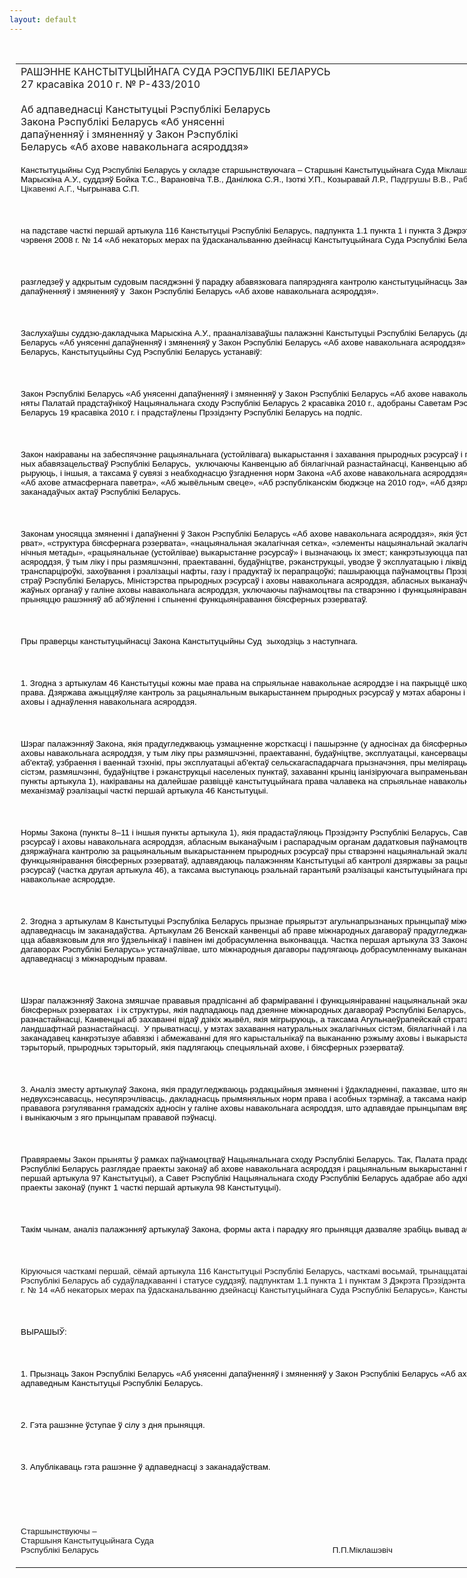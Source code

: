```yaml
---
layout: default
---
```


<div style="margin: 0px auto; width: 1000px;">

<div id="flag">

 

</div>

<div id="fixedWidth">

<div id="body">

<div id="columnSpanned">

<div id="content" style="margin: 10px">

<table>
<colgroup>
<col style="width: 100%" />
</colgroup>
<tbody>
<tr class="odd">
<td><div data-align="center" style="text-transform: uppercase;">
Рашэнне Канстытуцыйнага Суда Рэспублікі Беларусь
</div>
<div data-align="center">
27 красавіка 2010 г. № Р-433/2010
</div>
<div data-align="left" style="width: 400px; margin-top: 20px; margin-bottom: 20px;">
Аб адпаведнасці Канстытуцыі Рэспублікі Беларусь Закона Рэспублікі Беларусь «Аб унясенні дапаўненняў і змяненняў у Закон Рэспублікі Беларусь «Аб ахове навакольнага асяроддзя»
</div>
<p><span style="font-size: 10pt; color: black; font-family: Arial">Канстытуцыйны Суд Рэспублікі Беларусь у складзе старшынствуючага – Старшыні Канстытуцыйнага Суда </span><span lang="BE" style="font-size: 10pt; color: black; font-family: Arial; mso-ansi-language: BE">Міклашэвіча П.П.</span><span style="font-size: 10pt; color: black; font-family: Arial">, намесніка Старшыні Марыскіна А.У., суддзяў Бойка Т.С., </span><span lang="BE" style="font-size: 10pt; color: black; font-family: Arial; mso-ansi-language: BE">Варановіча Т.В., Данілюка С.Я.,</span><span lang="BE" style="font-size: 10pt; color: black; font-family: Arial"> </span><span lang="BE" style="font-size: 10pt; color: black; font-family: Arial; mso-ansi-language: BE">Ізоткі У.П., Козыравай Л.Р., </span><span lang="BE" style="font-size: 10pt; font-family: Arial; mso-ansi-language: BE">Падгрушы В.В., Рабцава Л.М., <span style="color: black">Сяргеевай В.Г.,</span></span><span lang="BE" style="font-size: 10pt; color: black; font-family: Arial"> </span><span lang="BE" style="font-size: 10pt; font-family: Arial; mso-ansi-language: BE">Цікавенкі А.Г., <span style="color: black">Чыгрынава С.П.</span></span></p>
<p><span lang="BE" style="font-size: 10pt; color: black; font-family: Arial; mso-ansi-language: BE"></span></p>
<p> </p>
<p><span lang="BE" style="font-size: 10pt; color: black; font-family: Arial; mso-ansi-language: BE">на падставе часткі першай артыкула 116 Канстытуцыі Рэспублікі Беларусь, падпункта 1.1 пункта 1 і пункта 3 Дэкрэта Прэзідэнта Рэспублікі Беларусь ад 26 чэрвеня 2008 г. № 14 «Аб некаторых мерах па ўдасканальванню дзейнасці Канстытуцыйнага Суда Рэспублікі Беларусь» </span></p>
<p><span lang="BE" style="font-size: 10pt; color: black; font-family: Arial; mso-ansi-language: BE"></span></p>
<p> </p>
<p><span lang="BE" style="font-size: 10pt; color: black; font-family: Arial; mso-ansi-language: BE">разгледзеў у адкрытым судовым пасяджэнні ў парадку абавязковага папярэдняга кантролю канстытуцыйнасць Закона Рэспублікі Беларусь «Аб унясенні дапаўненняў і змяненняў у<span style="mso-spacerun: yes">  </span>Закон Рэспублікі Беларусь «Аб</span><span style="font-size: 10pt; color: black; font-family: Arial"> </span><span lang="BE" style="font-size: 10pt; color: black; font-family: Arial; mso-ansi-language: BE">ахове навакольнага асяроддзя».</span></p>
<p><span lang="BE" style="font-size: 10pt; color: black; font-family: Arial; mso-ansi-language: BE"></span></p>
<p> </p>
<p><span lang="BE" style="font-size: 10pt; color: black; font-family: Arial; mso-ansi-language: BE">Заслухаўшы суддзю-дакладчыка <span style="mso-bidi-font-style: italic">Марыскіна</span> <span style="mso-bidi-font-style: italic">А</span>.У., прааналізаваўшы палажэнні Канстытуцыі Рэспублікі Беларусь (далей – Канстытуцыя), Закона Рэспублікі Беларусь «Аб унясенні дапаўненняў і змяненняў у Закон Рэспублікі Беларусь «Аб ахове навакольнага асяроддзя» і іншых заканадаўчых актаў Рэспублікі Беларусь, Канстытуцыйны Суд Рэспублікі Беларусь устанавіў:</span></p>
<p><span lang="BE" style="font-size: 10pt; color: black; font-family: Arial; mso-ansi-language: BE"></span></p>
<p> </p>
<p><span lang="BE" style="font-size: 10pt; color: black; font-family: Arial; mso-ansi-language: BE">Закон Рэспублікі Беларусь «Аб унясенні дапаўненняў і змяненняў у Закон Рэспублікі Беларусь «Аб ахове навакольнага асяроддзя» (далей – Закон) прыняты Палатай прадстаўнікоў Нацыянальнага сходу Рэспублікі Беларусь 2 красавіка 2010 г., адобраны Саветам Рэспублікі Нацыянальнага сходу Рэспублікі Беларусь 19 красавіка 2010 г. і прадстаўлены Прэзідэнту Рэспублікі Беларусь на подпіс.</span></p>
<p><span lang="BE" style="font-size: 10pt; color: black; font-family: Arial; mso-ansi-language: BE"></span></p>
<p> </p>
<p><span lang="BE" style="font-size: 10pt; color: black; font-family: Arial; mso-ansi-language: BE">Закон накіраваны на забеспячэнне рацыянальнага (устойлівага) выкарыстання і захавання прыродных рэсурсаў і прыняты ў мэтах рэалізацыі міжнародных абавязацельстваў Рэспублікі Беларусь,<span style="mso-spacerun: yes">  </span>уключаючы Канвенцыю аб біялагічнай разнастайнасці, Канвенцыю аб захаванні відаў дзікіх жывёл, якія мігрыруюць, і іншыя, а таксама ў сувязі з неабходнасцю ўзгаднення норм Закона «Аб ахове навакольнага асяроддзя» з нормамі законаў Рэспублікі Беларусь «Аб ахове атмасфернага паветра», «Аб жывёльным свеце», «Аб рэспубліканскім бюджэце на 2010 год», «Аб дзяржаўнай экалагічнай экспертызе» і іншых заканадаўчых актаў Рэспублікі Беларусь. </span></p>
<p><span lang="BE" style="font-size: 10pt; color: black; font-family: Arial; mso-ansi-language: BE"></span></p>
<p> </p>
<p><span lang="BE" style="font-size: 10pt; color: black; font-family: Arial; mso-ansi-language: BE">Законам уносяцца змяненні і дапаўненні ў Закон Рэспублікі Беларусь «Аб ахове навакольнага асяроддзя», якія ўстанаўліваюць паняцці «біясферны рэзерват», «структура біясфернага рэзервата», «нацыянальная экалагічная сетка», «элементы нацыянальнай экалагічнай сеткі», «найлепшыя даступныя тэхнічныя метады», «рацыянальнае (устойлівае) выкарыстанне рэсурсаў» і вызначаюць іх змест; канкрэтызуюцца патрабаванні ў галіне аховы навакольнага асяроддзя, ў тым ліку і пры размяшчэнні, праектаванні, будаўніцтве, рэканструкцыі, уводзе ў эксплуатацыю і ліквідацыі аб'ектаў здабычы, перапрацоўкі, транспарціроўкі, захоўвання і рэалізацыі нафты, газу і прадуктаў іх перапрацоўкі; пашыраюцца паўнамоцтвы Прэзідэнта Рэспублікі Беларусь, Савета Міністраў Рэспублікі Беларусь, Міністэрства прыродных рэсурсаў і аховы навакольнага асяроддзя, абласных выканаўчых і распарадчых органаў, іншых дзяржаўных органаў у галіне аховы навакольнага асяроддзя, уключаючы паўнамоцтвы па стварэнню і функцыяніраванню нацыянальнай экалагічнай сеткі, прыняццю рашэнняў аб аб'яўленні і спыненні функцыяніравання біясферных рэзерватаў.<span style="mso-spacerun: yes">   </span></span></p>
<p><span lang="BE" style="font-size: 10pt; color: black; font-family: Arial; mso-ansi-language: BE"></span></p>
<p> </p>
<p><span style="font-size: 10pt; color: black; font-family: Arial">Пры праверцы канстытуцыйнасці Закона Канстытуцыйны Суд<span style="mso-spacerun: yes">  </span>зыходзіць з наступнага.</span></p>
<p><span style="font-size: 10pt; color: black; font-family: Arial"></span></p>
<p> </p>
<p><span style="font-size: 10pt; color: black; font-family: Arial">1. </span><span lang="BE" style="font-size: 10pt; color: black; font-family: Arial; mso-ansi-language: BE">Згодна з</span><span style="font-size: 10pt; color: black; font-family: Arial"> артыкула</span><span lang="BE" style="font-size: 10pt; color: black; font-family: Arial; mso-ansi-language: BE">м</span><span style="font-size: 10pt; color: black; font-family: Arial"> 46 Канстытуцыі кожны мае права на спрыяльнае навакольнае асяроддзе і на пакрыццё шкоды, прычынена</span><span lang="BE" style="font-size: 10pt; color: black; font-family: Arial; mso-ansi-language: BE">й</span><span style="font-size: 10pt; color: black; font-family: Arial"> парушэннем гэтага права. Дзяржава ажыццяўляе кантроль за рацыянальным выкарыстаннем прыродных рэсурсаў у мэтах абароны і паляпшэнн</span><span lang="BE" style="font-size: 10pt; color: black; font-family: Arial; mso-ansi-language: BE">я</span><span style="font-size: 10pt; color: black; font-family: Arial"> ўмоў жыцця, а таксама аховы і аднаўленн</span><span lang="BE" style="font-size: 10pt; color: black; font-family: Arial; mso-ansi-language: BE">я</span><span style="font-size: 10pt; color: black; font-family: Arial"> навакольнага асяроддзя.</span></p>
<p><span style="font-size: 10pt; color: black; font-family: Arial"></span></p>
<p> </p>
<p><span style="font-size: 10pt; color: black; font-family: Arial">Шэраг палажэнняў Закона, якія прадугледжваюць узмацненне жорсткасці і пашырэнне (у </span><span lang="BE" style="font-size: 10pt; color: black; font-family: Arial; mso-ansi-language: BE">адносінах да</span><span style="font-size: 10pt; color: black; font-family: Arial"> біясферных рэзерватаў) патрабаванняў у галін</span><span lang="BE" style="font-size: 10pt; color: black; font-family: Arial; mso-ansi-language: BE">е</span><span style="font-size: 10pt; color: black; font-family: Arial"> аховы навакольнага асяроддзя, у тым ліку пры </span><span lang="BE" style="font-size: 10pt; color: black; font-family: Arial; mso-ansi-language: BE">размяшчэнні</span><span style="font-size: 10pt; color: black; font-family: Arial">, </span><span lang="BE" style="font-size: 10pt; color: black; font-family: Arial; mso-ansi-language: BE">пра</span><span style="font-size: 10pt; color: black; font-family: Arial">ектаванні, будаўніцтве, эксплуатацыі, кансервацыі і ліквідацыі ваенных і абаронных аб'ектаў, узбраенн</span><span lang="BE" style="font-size: 10pt; color: black; font-family: Arial; mso-ansi-language: BE">я</span><span style="font-size: 10pt; color: black; font-family: Arial"> і ваеннай тэхнікі, пры эксплуатацыі аб'ектаў сельскагаспадарчага прызначэння, пры меліярацыі зям</span><span lang="BE" style="font-size: 10pt; color: black; font-family: Arial; mso-ansi-language: BE">ель</span><span style="font-size: 10pt; color: black; font-family: Arial"> і эксплуатацыі меліярацыйных сістэм, </span><span lang="BE" style="font-size: 10pt; color: black; font-family: Arial; mso-ansi-language: BE">размяшчэ</span><span style="font-size: 10pt; color: black; font-family: Arial">нні, будаўніцтве і рэканструкцыі населеных пунктаў, </span><span lang="BE" style="font-size: 10pt; color: black; font-family: Arial; mso-ansi-language: BE">з</span><span style="font-size: 10pt; color: black; font-family: Arial">ахаванні крыніц і</span><span lang="BE" style="font-size: 10pt; color: black; font-family: Arial; mso-ansi-language: BE">а</span><span style="font-size: 10pt; color: black; font-family: Arial">ніз</span><span lang="BE" style="font-size: 10pt; color: black; font-family: Arial; mso-ansi-language: BE">іруючага</span><span style="font-size: 10pt; color: black; font-family: Arial"> вы</span><span lang="BE" style="font-size: 10pt; color: black; font-family: Arial; mso-ansi-language: BE">праме</span><span style="font-size: 10pt; color: black; font-family: Arial">ньвання і інш. (пункты 15, 26</span><span lang="BE" style="font-size: 10pt; color: black; font-family: Arial; mso-ansi-language: BE">–</span><span style="font-size: 10pt; color: black; font-family: Arial">32 і іншыя пункты артыкула 1), накіраваны на далейшае развіццё канстытуцыйнага права чалавека на спрыяльнае навакольнае асяроддзе, стварэнне неабходных механізмаў рэалізацыі часткі перша</span><span lang="BE" style="font-size: 10pt; color: black; font-family: Arial; mso-ansi-language: BE">й</span><span style="font-size: 10pt; color: black; font-family: Arial"> артыкула 46 Канстытуцыі.</span></p>
<p><span style="font-size: 10pt; color: black; font-family: Arial"></span></p>
<p> </p>
<p><span style="font-size: 10pt; color: black; font-family: Arial">Нормы Закона (пункты 8</span><span lang="BE" style="font-size: 10pt; color: black; font-family: Arial; mso-ansi-language: BE">–</span><span style="font-size: 10pt; color: black; font-family: Arial">11 і іншыя пункты артыкула 1), якія </span><span lang="BE" style="font-size: 10pt; color: black; font-family: Arial; mso-ansi-language: BE">прада</span><span style="font-size: 10pt; color: black; font-family: Arial">стаўляюць Прэзідэнту Рэспублікі Беларусь, Савету Міністраў, Міністэрству прыродных рэсурсаў і аховы навакольнага асяроддзя, абласным выканаўчым і распарадчым органам дадатковыя паўнамоцтвы, </span><span lang="BE" style="font-size: 10pt; color: black; font-family: Arial; mso-ansi-language: BE">звязаныя</span><span style="font-size: 10pt; color: black; font-family: Arial"> з уста</span><span lang="BE" style="font-size: 10pt; color: black; font-family: Arial; mso-ansi-language: BE">наўленнем</span><span style="font-size: 10pt; color: black; font-family: Arial"> дзяржаўнага кантролю за рацыянальным выкарыстаннем прыродных рэсурсаў пры стварэнні нацыянальнай экалагічнай сеткі, аб'я</span><span lang="BE" style="font-size: 10pt; color: black; font-family: Arial; mso-ansi-language: BE">ўленні</span><span style="font-size: 10pt; color: black; font-family: Arial"> і спыненні функцыян</span><span lang="BE" style="font-size: 10pt; color: black; font-family: Arial; mso-ansi-language: BE">іра</span><span style="font-size: 10pt; color: black; font-family: Arial">вання біясферных рэзерватаў, </span><span lang="BE" style="font-size: 10pt; color: black; font-family: Arial; mso-ansi-language: BE">адпавядаюць </span><span style="font-size: 10pt; color: black; font-family: Arial">палажэнн</span><span lang="BE" style="font-size: 10pt; color: black; font-family: Arial; mso-ansi-language: BE">я</span><span style="font-size: 10pt; color: black; font-family: Arial">м Канстытуцыі аб кантрол</span><span lang="BE" style="font-size: 10pt; color: black; font-family: Arial; mso-ansi-language: BE">і</span><span style="font-size: 10pt; color: black; font-family: Arial"> дзяржавы за рацыянальным выкарыстаннем прыродных рэсурсаў (частка другая артыкул</span><span lang="BE" style="font-size: 10pt; color: black; font-family: Arial; mso-ansi-language: BE">а</span><span style="font-size: 10pt; color: black; font-family: Arial"> 46), а таксама выступаюць рэальнай гарантыяй рэалізацыі канстытуцыйнага права чалавека на спрыяльнае навакольнае асяроддзе. </span></p>
<p><span style="font-size: 10pt; color: black; font-family: Arial"></span></p>
<p> </p>
<p><span style="font-size: 10pt; color: black; font-family: Arial">2. </span><span lang="BE" style="font-size: 10pt; color: black; font-family: Arial; mso-ansi-language: BE">Згодна з </span><span style="font-size: 10pt; color: black; font-family: Arial">артыкула</span><span lang="BE" style="font-size: 10pt; color: black; font-family: Arial; mso-ansi-language: BE">м</span><span style="font-size: 10pt; color: black; font-family: Arial"> 8 Канстытуцыі Рэспубліка Беларусь прызнае прыярытэт агульнапрызнаных прынцыпаў міжнароднага права і забяспечвае адпаведнасць ім заканадаўства. Артыкулам 26 Венскай канвенцыі аб праве міжнародных </span><span lang="BE" style="font-size: 10pt; color: black; font-family: Arial; mso-ansi-language: BE">дагавора</span><span style="font-size: 10pt; color: black; font-family: Arial">ў прадугледжана, што кожн</span><span lang="BE" style="font-size: 10pt; color: black; font-family: Arial; mso-ansi-language: BE">ы</span><span style="font-size: 10pt; color: black; font-family: Arial"> дзе</span><span lang="BE" style="font-size: 10pt; color: black; font-family: Arial; mso-ansi-language: BE">ючы</span><span style="font-size: 10pt; color: black; font-family: Arial"> да</span><span lang="BE" style="font-size: 10pt; color: black; font-family: Arial; mso-ansi-language: BE">гавор з’яўляецца абавязковым</span><span style="font-size: 10pt; color: black; font-family: Arial"> для яго ўдзельнікаў і павінен імі добрасумленна выконвацца. Частка першая артыкул</span><span lang="BE" style="font-size: 10pt; color: black; font-family: Arial; mso-ansi-language: BE">а</span><span style="font-size: 10pt; color: black; font-family: Arial"> 33 Закона Рэспублікі Беларусь «Аб міжнародны</span><span lang="BE" style="font-size: 10pt; color: black; font-family: Arial; mso-ansi-language: BE">х</span><span style="font-size: 10pt; color: black; font-family: Arial"> да</span><span lang="BE" style="font-size: 10pt; color: black; font-family: Arial; mso-ansi-language: BE">гаворах</span><span style="font-size: 10pt; color: black; font-family: Arial"> Рэспублікі Беларусь» устанаўлівае, што міжнародныя да</span><span lang="BE" style="font-size: 10pt; color: black; font-family: Arial; mso-ansi-language: BE">гаворы</span><span style="font-size: 10pt; color: black; font-family: Arial"> падлягаюць добрасумленнаму выкананню Рэспублікай Беларусь у адпаведнасці з міжнародным правам.</span></p>
<p><span style="font-size: 10pt; color: black; font-family: Arial"></span></p>
<p> </p>
<p><span style="font-size: 10pt; color: black; font-family: Arial">Шэраг палажэнняў Закона </span><span lang="BE" style="font-size: 10pt; color: black; font-family: Arial; mso-ansi-language: BE">змяшч</span><span style="font-size: 10pt; color: black; font-family: Arial">ае прававыя </span><span lang="BE" style="font-size: 10pt; color: black; font-family: Arial; mso-ansi-language: BE">пра</span><span style="font-size: 10pt; color: black; font-family: Arial">дпісанні аб фарм</span><span lang="BE" style="font-size: 10pt; color: black; font-family: Arial; mso-ansi-language: BE">іра</span><span style="font-size: 10pt; color: black; font-family: Arial">ванн</span><span lang="BE" style="font-size: 10pt; color: black; font-family: Arial; mso-ansi-language: BE">і</span><span style="font-size: 10pt; color: black; font-family: Arial"> і функцыян</span><span lang="BE" style="font-size: 10pt; color: black; font-family: Arial; mso-ansi-language: BE">іра</span><span style="font-size: 10pt; color: black; font-family: Arial">ванні нацыянальнай экалагічнай сеткі і яе элементах, аб біясферны</span><span lang="BE" style="font-size: 10pt; color: black; font-family: Arial; mso-ansi-language: BE">х</span><span style="font-size: 10pt; color: black; font-family: Arial"> рэзерват</span><span lang="BE" style="font-size: 10pt; color: black; font-family: Arial; mso-ansi-language: BE">ах</span><span style="font-size: 10pt; color: black; font-family: Arial"><span style="mso-spacerun: yes">  </span>і іх структуры, якія падпадаюць пад дзеянне міжнародных да</span><span lang="BE" style="font-size: 10pt; color: black; font-family: Arial; mso-ansi-language: BE">гав</span><span style="font-size: 10pt; color: black; font-family: Arial">о</span><span lang="BE" style="font-size: 10pt; color: black; font-family: Arial; mso-ansi-language: BE">ра</span><span style="font-size: 10pt; color: black; font-family: Arial">ў Рэспублікі Беларусь, перш </span><span lang="BE" style="font-size: 10pt; color: black; font-family: Arial; mso-ansi-language: BE">за ўсё </span><span style="font-size: 10pt; color: black; font-family: Arial">Канвенцыі аб біялагічн</span><span lang="BE" style="font-size: 10pt; color: black; font-family: Arial; mso-ansi-language: BE">ай</span><span style="font-size: 10pt; color: black; font-family: Arial"> разнастайнасц</span><span lang="BE" style="font-size: 10pt; color: black; font-family: Arial; mso-ansi-language: BE">і</span><span style="font-size: 10pt; color: black; font-family: Arial">, Канвенцыі аб захаванн</span><span lang="BE" style="font-size: 10pt; color: black; font-family: Arial; mso-ansi-language: BE">і</span><span style="font-size: 10pt; color: black; font-family: Arial"> в</span><span lang="BE" style="font-size: 10pt; color: black; font-family: Arial; mso-ansi-language: BE">ідаў</span><span style="font-size: 10pt; color: black; font-family: Arial"> дзікіх жывёл, </span><span lang="BE" style="font-size: 10pt; color: black; font-family: Arial; mso-ansi-language: BE">якія</span><span style="font-size: 10pt; color: black; font-family: Arial"> мігрыруюць</span><span lang="BE" style="font-size: 10pt; color: black; font-family: Arial; mso-ansi-language: BE">,</span><span lang="BE" style="font-size: 10pt; color: black; font-family: Arial"> </span><span style="font-size: 10pt; color: black; font-family: Arial">а таксама Агульнаеўрапейскай стратэгіі па захаванн</span><span lang="BE" style="font-size: 10pt; color: black; font-family: Arial; mso-ansi-language: BE">ю</span><span style="font-size: 10pt; color: black; font-family: Arial"> біялагічнай і ландшафтнай разнастайнасці.<span style="mso-spacerun: yes">  </span>У прыватнасці, у мэтах захавання натуральных экалагічных сістэм, біялагічнай і ландшафтнай разнастайнасці заканадавец канкрэтызуе абавязкі і абмежаванні для яго карыста</span><span lang="BE" style="font-size: 10pt; color: black; font-family: Arial; mso-ansi-language: BE">льнікаў</span><span style="font-size: 10pt; color: black; font-family: Arial"> па выкананню рэжыму аховы і выкарыстанн</span><span lang="BE" style="font-size: 10pt; color: black; font-family: Arial; mso-ansi-language: BE">я </span><span style="font-size: 10pt; color: black; font-family: Arial"><span style="mso-spacerun: yes"> </span>ас</span><span lang="BE" style="font-size: 10pt; color: black; font-family: Arial; mso-ansi-language: BE">а</span><span style="font-size: 10pt; color: black; font-family: Arial">б</span><span lang="BE" style="font-size: 10pt; color: black; font-family: Arial; mso-ansi-language: BE">ліва</span><span style="font-size: 10pt; color: black; font-family: Arial"> ахоўва</span><span lang="BE" style="font-size: 10pt; color: black; font-family: Arial; mso-ansi-language: BE">ем</span><span style="font-size: 10pt; color: black; font-family: Arial">ых прыродных тэрыторый, прыродных тэрыторый, </span><span lang="BE" style="font-size: 10pt; color: black; font-family: Arial; mso-ansi-language: BE">якія падлягаюць спецыяльнай</span><span style="font-size: 10pt; color: black; font-family: Arial"> ахове, і біясферных рэзерватаў.</span></p>
<p><span style="font-size: 10pt; color: black; font-family: Arial"></span></p>
<p> </p>
<p><span style="font-size: 10pt; color: black; font-family: Arial">3. Аналіз </span><span lang="BE" style="font-size: 10pt; color: black; font-family: Arial; mso-ansi-language: BE">зместу</span><span style="font-size: 10pt; color: black; font-family: Arial"> артыкулаў Закона, якія прадугледжваюць рэдакцыйныя змяненні і ўдакладненні, паказвае, што яны забяспечваюць выразнасць, недвухсэнсавасць, несупярэчлівасць, </span><span lang="BE" style="font-size: 10pt; color: black; font-family: Arial; mso-ansi-language: BE">дакладнасць прымяняльных</span><span style="font-size: 10pt; color: black; font-family: Arial"> норм права і асобных тэрмінаў, а таксама накіраваны на далейшае ўдасканал</span><span lang="BE" style="font-size: 10pt; color: black; font-family: Arial; mso-ansi-language: BE">ьванне</span><span lang="BE" style="font-size: 10pt; color: black; font-family: Arial"> </span><span style="font-size: 10pt; color: black; font-family: Arial">прававога рэгулявання грамадскіх адносін у галін</span><span lang="BE" style="font-size: 10pt; color: black; font-family: Arial; mso-ansi-language: BE">е</span><span style="font-size: 10pt; color: black; font-family: Arial"> аховы навакольнага асяроддзя, што </span><span lang="BE" style="font-size: 10pt; color: black; font-family: Arial; mso-ansi-language: BE">адпавядае</span><span style="font-size: 10pt; color: black; font-family: Arial"> прынцыпам вяршэнства права (артыкул 7 Канстытуцыі) і вынікаючым з яго прынцыпам прававой пэўнасці.</span></p>
<p><span style="font-size: 10pt; color: black; font-family: Arial"></span></p>
<p> </p>
<p><span style="font-size: 10pt; color: black; font-family: Arial">Прав</span><span lang="BE" style="font-size: 10pt; color: black; font-family: Arial; mso-ansi-language: BE">я</span><span style="font-size: 10pt; color: black; font-family: Arial">ра</span><span lang="BE" style="font-size: 10pt; color: black; font-family: Arial; mso-ansi-language: BE">ем</span><span style="font-size: 10pt; color: black; font-family: Arial">ы Закон прыняты ў рамках паўнамоцтваў Нацыянальнага сходу Рэспублікі Беларусь. Так, Палата </span><span lang="BE" style="font-size: 10pt; color: black; font-family: Arial; mso-ansi-language: BE">пра</span><span style="font-size: 10pt; color: black; font-family: Arial">дстаўнікоў Нацыянальнага сходу Рэспублікі Беларусь разглядае </span><span lang="BE" style="font-size: 10pt; color: black; font-family: Arial; mso-ansi-language: BE">пра</span><span style="font-size: 10pt; color: black; font-family: Arial">екты законаў аб ахов</span><span lang="BE" style="font-size: 10pt; color: black; font-family: Arial; mso-ansi-language: BE">е</span><span style="font-size: 10pt; color: black; font-family: Arial"> навакольнага асяроддзя і рацыянальным выкарыстанні прыродных рэсурсаў (пункт 2 час</span><span lang="BE" style="font-size: 10pt; color: black; font-family: Arial; mso-ansi-language: BE">тк</span><span style="font-size: 10pt; color: black; font-family: Arial">і перша</span><span lang="BE" style="font-size: 10pt; color: black; font-family: Arial; mso-ansi-language: BE">й</span><span style="font-size: 10pt; color: black; font-family: Arial"> артыкула 97 Канстытуцыі), а Савет Рэспублікі Нацыянальнага сходу Рэспублікі Беларусь </span><span lang="BE" style="font-size: 10pt; color: black; font-family: Arial; mso-ansi-language: BE">адабрае або</span><span style="font-size: 10pt; color: black; font-family: Arial"> адхіляе прынятыя Палатай </span><span lang="BE" style="font-size: 10pt; color: black; font-family: Arial; mso-ansi-language: BE">пра</span><span style="font-size: 10pt; color: black; font-family: Arial">дстаўнікоў </span><span lang="BE" style="font-size: 10pt; color: black; font-family: Arial; mso-ansi-language: BE">пра</span><span style="font-size: 10pt; color: black; font-family: Arial">екты законаў (пункт 1 час</span><span lang="BE" style="font-size: 10pt; color: black; font-family: Arial; mso-ansi-language: BE">тк</span><span style="font-size: 10pt; color: black; font-family: Arial">і перша</span><span lang="BE" style="font-size: 10pt; color: black; font-family: Arial; mso-ansi-language: BE">й</span><span style="font-size: 10pt; color: black; font-family: Arial"> артыкула 98 Канстытуцыі).</span></p>
<p><span style="font-size: 10pt; color: black; font-family: Arial"></span></p>
<p> </p>
<p><span style="font-size: 10pt; color: black; font-family: Arial">Такім чынам, аналіз палажэнняў артыкулаў Закона, формы акт</span><span lang="BE" style="font-size: 10pt; color: black; font-family: Arial; mso-ansi-language: BE">а</span><span style="font-size: 10pt; color: black; font-family: Arial"> і парадку яго прыняцця дазваляе зрабіць вы</span><span lang="BE" style="font-size: 10pt; color: black; font-family: Arial; mso-ansi-language: BE">вад</span><span style="font-size: 10pt; color: black; font-family: Arial"> аб адпаведнасц</span><span lang="BE" style="font-size: 10pt; color: black; font-family: Arial; mso-ansi-language: BE">і</span><span style="font-size: 10pt; color: black; font-family: Arial"> іх Канстытуцыі.</span></p>
<p><span style="font-size: 10pt; color: black; font-family: Arial"></span></p>
<p> </p>
<p><span lang="BE" style="font-size: 10pt; font-family: Arial; mso-ansi-language: BE">Кіруючыся часткамі першай, сёмай артыкула 116 Канстытуцыі Рэспублікі Беларусь, часткамі восьмай, трынаццатай, чатырнаццатай артыкула 24 Кодэкса Рэспублікі Беларусь аб судаўладкаванні і статусе суддзяў, падпунктам 1.1 пункта 1 і пунктам 3 Дэкрэта Прэзідэнта Рэспублікі Беларусь ад 26 чэрвеня 2008 г. № 14 </span><span style="font-size: 10pt; color: black; font-family: Arial">«</span><span lang="BE" style="font-size: 10pt; font-family: Arial; mso-ansi-language: BE">Аб некаторых мерах па ўдасканальванню дзейнасці Канстытуцыйнага Суда Рэспублікі Беларусь</span><span style="font-size: 10pt; color: black; font-family: Arial">»</span><span lang="BE" style="font-size: 10pt; font-family: Arial; mso-ansi-language: BE">, Канстытуцыйны Суд Рэспублікі Беларусь </span></p>
<p><span style="font-size: 10pt; color: black; font-family: Arial"></span></p>
<p> </p>
<p><span style="font-size: 10pt; color: black; font-family: Arial">ВЫРАШЫЎ:</span></p>
<p><span style="font-size: 10pt; color: black; font-family: Arial"></span></p>
<p> </p>
<p><span style="font-size: 10pt; color: black; font-family: Arial">1. Прызнаць Закон Рэспублікі Беларусь «Аб </span><span lang="BE" style="font-size: 10pt; color: black; font-family: Arial; mso-ansi-language: BE">у</span><span style="font-size: 10pt; color: black; font-family: Arial">нясенн</span><span lang="BE" style="font-size: 10pt; color: black; font-family: Arial; mso-ansi-language: BE">і</span><span style="font-size: 10pt; color: black; font-family: Arial"> дапаўненняў і змяненняў у Закон Рэспублікі Беларусь «Аб ахове навакольнага асяроддзя» адпаведным Канстытуцыі Рэспублікі Беларусь.</span></p>
<p><span style="font-size: 10pt; color: black; font-family: Arial"></span></p>
<p> </p>
<p><span style="font-size: 10pt; color: black; font-family: Arial">2. Гэта рашэнне ўступае ў сілу з дня прыняцця.</span></p>
<p><span style="font-size: 10pt; color: black; font-family: Arial"></span></p>
<p> </p>
<p><span style="font-size: 10pt; color: black; font-family: Arial">3. Апублікаваць гэта рашэнне ў адпаведнасці з заканадаўствам.</span></p>
<p><span style="font-size: 10pt; color: black; font-family: Arial"></span></p>
<p> </p>
<p><span style="font-size: 10pt; color: black; font-family: Arial"></span></p>
<p> </p>
<p><span lang="BE" style="font-size: 10pt; font-family: Arial; mso-ansi-language: BE">Старшынствуючы –<br />
Старшыня Канстытуцыйнага Суда<br />
Рэспублікі Беларусь<span style="mso-tab-count: 5">                                                   </span><span style="mso-tab-count: 2">                        </span><span style="mso-tab-count: 2">                        </span><span style="mso-spacerun: yes">  </span>П.П.Міклашэвіч</span></p></td>
</tr>
</tbody>
</table>

</div>

<div class="terminator">

 

</div>

</div>

</div>

</div>

</div>
